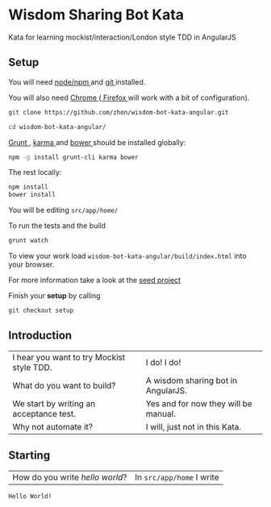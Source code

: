 Wisdom Sharing Bot Kata
=======================

Kata for learning mockist/interaction/London style TDD in AngularJS

Setup
-----

You will need [ node/npm ]( http://nodejs.org/ ) and [ git ]( http://git-scm.com/ ) installed.

You will also need [ Chrome ]( https://www.google.com/intl/en/chrome/browser/ ) ([ Firefox ]( http://www.mozilla.org/en-US/firefox/new/ ) will work with a bit of configuration).

```bash
git clone https://github.com/zhon/wisdom-bot-kata-angular.git

cd wisdom-bot-kata-angular/
```

[ Grunt ]( http://gruntjs.com/ ), [ karma ]( https://github.com/karma-runner/karma ) and [ bower ]( https://github.com/bower/bower ) should be installed globally:


```bash
npm -g install grunt-cli karma bower
```

The rest locally:

```bash
npm install
bower install
```

You will be editing ``src/app/home/``

To run the tests and the build

```bash
grunt watch
```
To view your work load ``wisdom-bot-kata-angular/build/index.html`` into your browser.

For more information take a look at the [ seed project ]( https://github.com/ngbp/ngbp/tree/v0.3.1-release )

Finish your __setup__ by calling

```bash
git checkout setup
```

Introduction
------------

| | |
| --- | --- |
I hear you want to try Mockist style TDD. | I do! I do!
What do you want to build? | A wisdom sharing bot in AngularJS. 
We start by writing an acceptance test. | Yes and for now they will be manual.
Why not automate it? | I will, just not in this Kata.

Starting
--------

| | |
| --- | --- |
| How do you write _hello world_? | In ``src/app/home`` I write

```html
Hello World!
```



